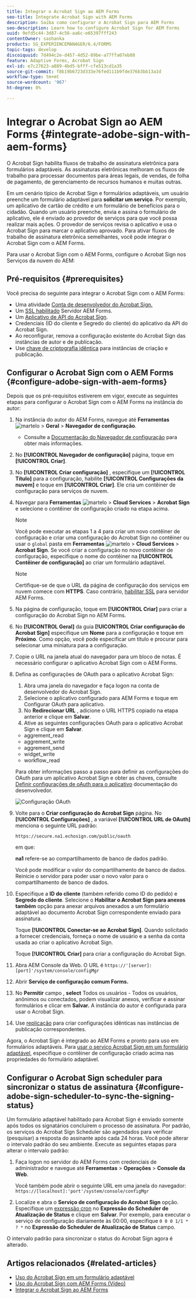 ```yaml
---
title: Integrar o Acrobat Sign ao AEM Forms
seo-title: Integrate Acrobat Sign with AEM Forms
description: Saiba como configurar o Acrobat Sign para AEM Forms
seo-description: Learn how to configure Acrobat Sign for AEM Forms
uuid: 9efd5c44-3d87-4c56-aa6c-e65397fff243
contentOwner: sashanka
products: SG_EXPERIENCEMANAGER/6.4/FORMS
topic-tags: develop
discoiquuid: 7d494c2e-d457-4d52-89be-a77ffa07eb88
feature: Adaptive Forms, Acrobat Sign
exl-id: e7c27623-a889-4bd5-bfff-cfe513cd1a35
source-git-commit: f8b19b6723d333e76fed111b9fde376b3bb13a1d
workflow-type: tm+mt
source-wordcount: '967'
ht-degree: 0%

---
```


# Integrar o Acrobat Sign ao AEM Forms {#integrate-adobe-sign-with-aem-forms}

O Acrobat Sign habilita fluxos de trabalho de assinatura eletrônica para formulários adaptáveis. As assinaturas eletrônicas melhoram os fluxos de trabalho para processar documentos para áreas legais, de vendas, de folha de pagamento, de gerenciamento de recursos humanos e muitas outras.

Em um cenário típico de Acrobat Sign e formulários adaptáveis, um usuário preenche um formulário adaptável para **solicitar um serviço**. Por exemplo, um aplicativo de cartão de crédito e um formulário de benefícios para o cidadão. Quando um usuário preenche, envia e assina o formulário de aplicativo, ele é enviado ao provedor de serviços para que você possa realizar mais ações. O provedor de serviços revisa o aplicativo e usa o Acrobat Sign para marcar o aplicativo aprovado. Para ativar fluxos de trabalho de assinatura eletrônica semelhantes, você pode integrar o Acrobat Sign com o AEM Forms.

Para usar o Acrobat Sign com o AEM Forms, configure o Acrobat Sign nos Serviços da nuvem do AEM:

## Pré-requisitos {#prerequisites}

Você precisa do seguinte para integrar o Acrobat Sign com o AEM Forms:

* Uma atividade [Conta de desenvolvedor do Acrobat Sign.](https://acrobat.adobe.com/us/en/why-adobe/developer-form.html)
* Um [SSL habilitado](/help/sites-administering/ssl-by-default.md) Servidor AEM Forms.
* Um [Aplicativo de API do Acrobat Sign](https://www.adobe.io/apis/documentcloud/sign/docs.html#!adobedocs/adobe-sign/master/gstarted/create_app.md).
* Credenciais (ID do cliente e Segredo do cliente) do aplicativo da API do Acrobat Sign.
* Ao reconfigurar, remova a configuração existente do Acrobat Sign das instâncias de autor e de publicação.
* Use [chave de criptografia idêntica](/help/sites-administering/security-checklist.md#make-sure-you-properly-replicate-encryption-keys-when-needed) para instâncias de criação e publicação.

## Configurar o Acrobat Sign com o AEM Forms {#configure-adobe-sign-with-aem-forms}

Depois que os pré-requisitos estiverem em vigor, execute as seguintes etapas para configurar o Acrobat Sign com o AEM Forms na instância do autor:

1. Na instância do autor do AEM Forms, navegue até **Ferramentas** ![martelo](assets/hammer.png) > **Geral** > **Navegador de configuração**.
   * Consulte a [Documentação do Navegador de configuração](/help/sites-administering/configurations.md) para obter mais informações.
1. No **[!UICONTROL Navegador de configuração]** página, toque em **[!UICONTROL Criar]**.
1. No **[!UICONTROL Criar configuração]** , especifique um **[!UICONTROL Título]** para a configuração, habilite **[!UICONTROL Configurações da nuvem]** e toque em **[!UICONTROL Criar]**. Ele cria um contêiner de configuração para serviços de nuvem.
1. Navegar para **Ferramentas** ![martelo](assets/hammer.png) > **Cloud Services** > **Acrobat Sign** e selecione o contêiner de configuração criado na etapa acima.

   >[!NOTE]
   >
   >Você pode executar as etapas 1 a 4 para criar um novo contêiner de configuração e criar uma configuração do Acrobat Sign no contêiner ou usar o `global` pasta em **Ferramentas** ![martelo](assets/hammer.png) > **Cloud Services** > **Acrobat Sign**. Se você criar a configuração no novo contêiner de configuração, especifique o nome do contêiner na **[!UICONTROL Contêiner de configuração]** ao criar um formulário adaptável.

   >[!NOTE]
   Certifique-se de que o URL da página de configuração dos serviços em nuvem comece com **HTTPS**. Caso contrário, [habilitar SSL](/help/sites-administering/ssl-by-default.md) para servidor AEM Forms.

1. Na página de configuração, toque em **[!UICONTROL Criar]** para criar a configuração do Acrobat Sign no AEM Forms.
1. No **[!UICONTROL Geral]** da guia **[!UICONTROL Criar configuração do Acrobat Sign]** especifique um **Nome** para a configuração e toque em **Próximo**. Como opção, você pode especificar um título e procurar para selecionar uma miniatura para a configuração.

1. Copie o URL na janela atual do navegador para um bloco de notas. É necessário configurar o aplicativo Acrobat Sign com o AEM Forms.

1. Defina as configurações de OAuth para o aplicativo Acrobat Sign:

   1. Abra uma janela do navegador e faça logon na conta de desenvolvedor do Acrobat Sign.
   1. Selecione o aplicativo configurado para AEM Forms e toque em Configurar OAuth para aplicativo.
   1. No **Redirecionar URL** , adicione o URL HTTPS copiado na etapa anterior e clique em **Salvar**.
   1. Ative as seguintes configurações OAuth para o aplicativo Acrobat Sign e clique em **Salvar**.
   * aggrement_read
   * aggrement_write
   * aggrement_send
   * widget_write
   * workflow_read

   Para obter informações passo a passo para definir as configurações do OAuth para um aplicativo Acrobat Sign e obter as chaves, consulte [Definir configurações de oAuth para o aplicativo](https://www.adobe.io/apis/documentcloud/sign/docs.html#!adobedocs/adobe-sign/master/gstarted/configure_oauth.md) documentação do desenvolvedor.

   ![Configuração OAuth](assets/oauthconfig_new.png)

1. Volte para o **Criar configuração do Acrobat Sign** página. No **[!UICONTROL Configurações]** , a variável **[!UICONTROL URL de OAuth]** menciona o seguinte URL padrão:

   `https://secure.na1.echosign.com/public/oauth`

   em que:

   **na1** refere-se ao compartilhamento de banco de dados padrão.

   Você pode modificar o valor do compartilhamento de banco de dados. Reinicie o servidor para poder usar o novo valor para o compartilhamento de banco de dados.

1. Especifique a **ID do cliente** (também referido como ID do pedido) e **Segredo do cliente**. Selecione o **Habilitar o Acrobat Sign para anexos também** opção para anexar arquivos anexados a um formulário adaptável ao documento Acrobat Sign correspondente enviado para assinatura.

   Toque **[!UICONTROL Conectar-se ao Acrobat Sign]**. Quando solicitado a fornecer credenciais, forneça o nome de usuário e a senha da conta usada ao criar o aplicativo Acrobat Sign.

   Toque **[!UICONTROL Criar]** para criar a configuração do Acrobat Sign.

1. Abra AEM Console da Web. O URL é `https://'[server]:[port]'/system/console/configMgr`
1. Abrir **Serviço de configuração comum Forms.**
1. No **Permitir** campo , **select** Todos os usuários - Todos os usuários, anônimos ou conectados, podem visualizar anexos, verificar e assinar formulários e clicar em **Salvar.** A instância do autor é configurada para usar o Acrobat Sign.
1. Use [replicação](/help/sites-deploying/replication.md) para criar configurações idênticas nas instâncias de publicação correspondentes.

Agora, o Acrobat Sign é integrado ao AEM Forms e pronto para uso em formulários adaptáveis. Para [usar o serviço Acrobat Sign em um formulário adaptável](../../forms/using/working-with-adobe-sign.md#configure-adobe-sign-for-an-adaptive-form), especifique o contêiner de configuração criado acima nas propriedades do formulário adaptável.

## Configurar o Acrobat Sign scheduler para sincronizar o status de assinatura {#configure-adobe-sign-scheduler-to-sync-the-signing-status}

Um formulário adaptável habilitado para Acrobat Sign é enviado somente após todos os signatários concluírem o processo de assinatura. Por padrão, os serviços do Acrobat Sign Scheduler são agendados para verificar (pesquisar) a resposta do assinante após cada 24 horas. Você pode alterar o intervalo padrão do seu ambiente. Execute as seguintes etapas para alterar o intervalo padrão:

1. Faça logon no servidor do AEM Forms com credenciais de administrador e navegue até **Ferramentas** > **Operações** > **Console da Web**.

   Você também pode abrir o seguinte URL em uma janela do navegador:
   `https://[localhost]:'port'/system/console/configMgr`

1. Localize e abra o **Serviço de configuração do Acrobat Sign** opção. Especifique um [expressão cron](https://en.wikipedia.org/wiki/Cron#CRON_expression) no **Expressão do Scheduler de Atualização de Status** e clique em **Salvar**. Por exemplo, para executar o serviço de configuração diariamente às 00:00, especifique `0 0 0 1/1 * ? *` no **Expressão do Scheduler de Atualização de Status** campo.

O intervalo padrão para sincronizar o status do Acrobat Sign agora é alterado.

## Artigos relacionados {#related-articles}

* [Uso do Acrobat Sign em um formulário adaptável](../../forms/using/working-with-adobe-sign.md)
* [Uso do Acrobat Sign com AEM Forms (Vídeo)](https://helpx.adobe.com/experience-manager/kt/forms/using/adobe-sign-integration-feature-video.html)
* [Integrar o Acrobat Sign ao AEM Forms](../../forms/using/adobe-sign-integration-adaptive-forms.md)
